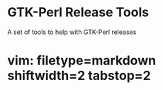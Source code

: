 # GTK-Perl Release Tools #

A set of tools to help with GTK-Perl releases


# vim: filetype=markdown shiftwidth=2 tabstop=2
